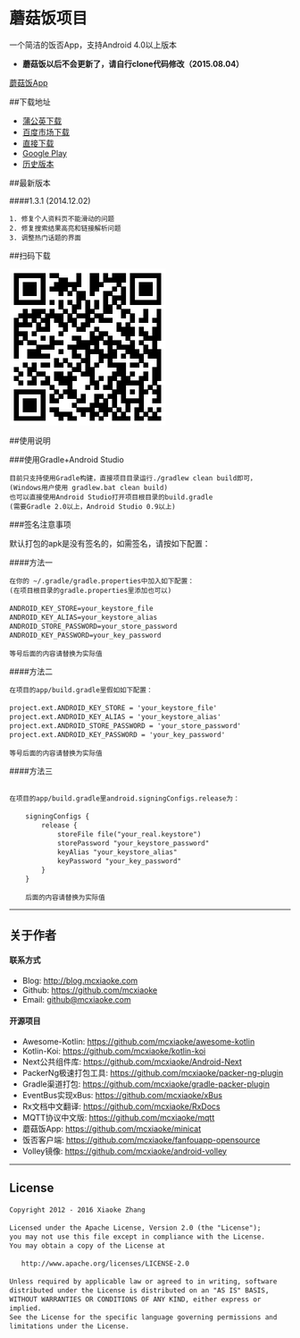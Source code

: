 蘑菇饭项目
===========================
一个简洁的饭否App，支持Android 4.0以上版本

* **蘑菇饭以后不会更新了，请自行clone代码修改（2015.08.04）**

[蘑菇饭App](http://fanfou.com/androidsupport)  

##下载地址

* [蒲公英下载](http://www.pgyer.com/minicat)   
* [百度市场下载](http://shouji.baidu.com/software/item?docid=5606792)    
* [直接下载](https://github.com/mcxiaoke/minicat/releases/latest)  
* [Google Play](https://play.google.com/store/apps/details?id=com.mcxiaoke.minicat2)   
* [历史版本](https://github.com/mcxiaoke/minicat/releases)   


##最新版本

####1.3.1 (2014.12.02)

    1. 修复个人资料页不能滑动的问题
    2. 修复搜索结果高亮和链接解析问题
    3. 调整热门话题的界面
    
##扫码下载

![qrcode](qrcode.png)

##使用说明
    
###使用Gradle+Android Studio

    目前只支持使用Gradle构建，直接项目目录运行./gradlew clean build即可，
    (Windows用户使用 gradlew.bat clean build)
    也可以直接使用Android Studio打开项目根目录的build.gradle  
    (需要Gradle 2.0以上，Android Studio 0.9以上)

###签名注意事项

默认打包的apk是没有签名的，如需签名，请按如下配置：

####方法一

```
在你的 ~/.gradle/gradle.properties中加入如下配置：  
(在项目根目录的gradle.properties里添加也可以)

ANDROID_KEY_STORE=your_keystore_file
ANDROID_KEY_ALIAS=your_keystore_alias
ANDROID_STORE_PASSWORD=your_store_password
ANDROID_KEY_PASSWORD=your_key_password

等号后面的内容请替换为实际值

```

####方法二 

```
在项目的app/build.gradle里假如如下配置：

project.ext.ANDROID_KEY_STORE = 'your_keystore_file'
project.ext.ANDROID_KEY_ALIAS = 'your_keystore_alias'
project.ext.ANDROID_STORE_PASSWORD = 'your_store_password'
project.ext.ANDROID_KEY_PASSWORD = 'your_key_password'

等号后面的内容请替换为实际值

```   
    
####方法三

```

在项目的app/build.gradle里android.signingConfigs.release为：

    signingConfigs {
        release {
            storeFile file("your_real.keystore")
            storePassword "your_keystore_password"
            keyAlias "your_keystore_alias"
            keyPassword "your_key_password"
        }
    }
    
    后面的内容请替换为实际值
```
    

------

## 关于作者

#### 联系方式

* Blog: <http://blog.mcxiaoke.com>
* Github: <https://github.com/mcxiaoke>
* Email: [github@mcxiaoke.com](mailto:github@mcxiaoke.com)

#### 开源项目

* Awesome-Kotlin: <https://github.com/mcxiaoke/awesome-kotlin>
* Kotlin-Koi: <https://github.com/mcxiaoke/kotlin-koi>
* Next公共组件库: <https://github.com/mcxiaoke/Android-Next>
* PackerNg极速打包工具: <https://github.com/mcxiaoke/packer-ng-plugin>
* Gradle渠道打包: <https://github.com/mcxiaoke/gradle-packer-plugin>
* EventBus实现xBus: <https://github.com/mcxiaoke/xBus>
* Rx文档中文翻译: <https://github.com/mcxiaoke/RxDocs>
* MQTT协议中文版: <https://github.com/mcxiaoke/mqtt>
* 蘑菇饭App: <https://github.com/mcxiaoke/minicat>
* 饭否客户端: <https://github.com/mcxiaoke/fanfouapp-opensource>
* Volley镜像: <https://github.com/mcxiaoke/android-volley>

------

## License

    Copyright 2012 - 2016 Xiaoke Zhang

    Licensed under the Apache License, Version 2.0 (the "License");
    you may not use this file except in compliance with the License.
    You may obtain a copy of the License at

       http://www.apache.org/licenses/LICENSE-2.0

    Unless required by applicable law or agreed to in writing, software
    distributed under the License is distributed on an "AS IS" BASIS,
    WITHOUT WARRANTIES OR CONDITIONS OF ANY KIND, either express or implied.
    See the License for the specific language governing permissions and
    limitations under the License.

